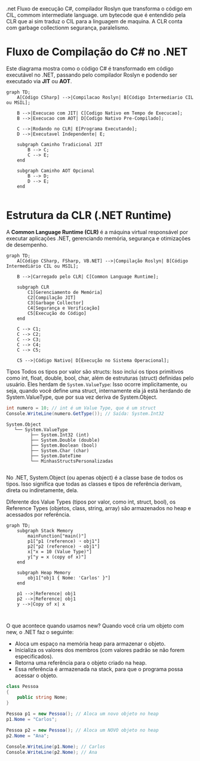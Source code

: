 .net 
Fluxo de execução
C#, compilador Roslyn que transforma o código em CIL, commom intermediate language. um bytecode que é entendido pela CLR que ai sim traduz o CIL para a linguagem de maquina. A CLR conta com garbage collectionm segurança, paralelismo.
# Fluxo de Compilação do C# no .NET

Este diagrama mostra como o código C# é transformado em código executável no .NET, passando pelo compilador Roslyn e podendo ser executado via **JIT** ou **AOT**.



```mermaid
graph TD;
    A[Código CSharp] -->|Compilacao Roslyn| B[Código Intermediario CIL ou MSIL];
    
    B -->|Execucao com JIT| C[Codigo Nativo em Tempo de Execucao];
    B -->|Execucao com AOT| D[Codigo Nativo Pre-Compilado];
    
    C -->|Rodando no CLR| E[Programa Executando];
    D -->|Executavel Independente| E;
    
    subgraph Caminho Tradicional JIT
        B --> C;
        C --> E;
    end
    
    subgraph Caminho AOT Opcional
        B --> D;
        D --> E;
    end


```

# Estrutura da CLR (.NET Runtime)

A **Common Language Runtime (CLR)** é a máquina virtual responsável por executar aplicações .NET, gerenciando memória, segurança e otimizações de desempenho.

```mermaid
graph TD;
    A[Código CSharp, FSharp, VB.NET] -->|Compilação Roslyn| B[Código Intermediário CIL ou MSIL];
    
    B -->|Carregado pelo CLR| C[Common Language Runtime];
    
    subgraph CLR
        C1[Gerenciamento de Memória] 
        C2[Compilação JIT] 
        C3[Garbage Collector] 
        C4[Segurança e Verificação] 
        C5[Execução do Código]
    end
    
    C --> C1;
    C --> C2;
    C --> C3;
    C --> C4;
    C --> C5;
    
    C5 -->|Código Nativo| D[Execução no Sistema Operacional];

```

Tipos
Todos os tipos por valor são structs: Isso inclui os tipos primitivos como int, float, double, bool, char, além de estruturas (struct) definidas pelo usuário.
Eles herdam de `System.ValueType`: Isso ocorre implicitamente, ou seja, quando você define uma struct, internamente ela já está herdando de System.ValueType, que por sua vez deriva de System.Object.

```c#
int numero = 10; // int é um Value Type, que é um struct
Console.WriteLine(numero.GetType()); // Saída: System.Int32


```

```
System.Object
   └── System.ValueType
         ├── System.Int32 (int)
         ├── System.Double (double)
         ├── System.Boolean (bool)
         ├── System.Char (char)
         ├── System.DateTime
         └── MinhasStructsPersonalizadas


```

No .NET, System.Object (ou apenas object) é a classe base de todos os tipos. Isso significa que todas as classes e tipos de referência derivam, direta ou indiretamente, dela.

Diferente dos Value Types (tipos por valor, como int, struct, bool), os Reference Types (objetos, class, string, array) são armazenados no heap e acessados por referência.

```mermaid
graph TD;
    subgraph Stack Memory
        mainFunction["main()"]
        p1["p1 (reference) ➝ obj1"]
        p2["p2 (reference) ➝ obj1"]
        x["x = 10 (Value Type)"]
        y["y = x (copy of x)"]
    end

    subgraph Heap Memory
        obj1["obj1 { Nome: 'Carlos' }"]
    end

    p1 -->|Reference| obj1
    p2 -->|Reference| obj1
    y -->|Copy of x| x



```
O que acontece quando usamos new?
Quando você cria um objeto com new, o .NET faz o seguinte:

- Aloca um espaço na memória heap para armazenar o objeto.
- Inicializa os valores dos membros (com valores padrão se não forem especificados).
- Retorna uma referência para o objeto criado na heap.
- Essa referência é armazenada na stack, para que o programa possa acessar o objeto.

```c#
class Pessoa
{
    public string Nome;
}

Pessoa p1 = new Pessoa(); // Aloca um novo objeto no heap
p1.Nome = "Carlos";

Pessoa p2 = new Pessoa(); // Aloca um NOVO objeto no heap
p2.Nome = "Ana";

Console.WriteLine(p1.Nome); // Carlos
Console.WriteLine(p2.Nome); // Ana


```
